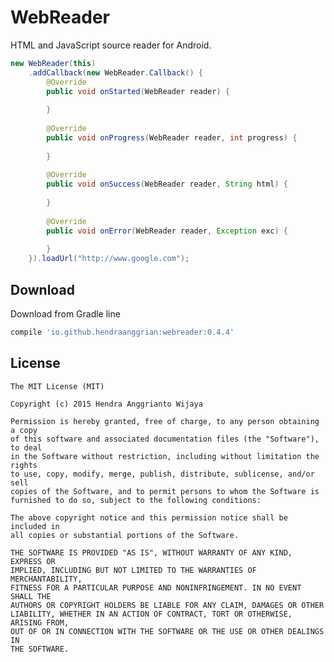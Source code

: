 WebReader
=========

HTML and JavaScript source reader for Android.

```java
new WebReader(this)
    .addCallback(new WebReader.Callback() {
        @Override
        public void onStarted(WebReader reader) {
        
        }
        
        @Override
        public void onProgress(WebReader reader, int progress) {
        
        }
        
        @Override
        public void onSuccess(WebReader reader, String html) {
            
        }
        
        @Override
        public void onError(WebReader reader, Exception exc) {
        
        }
    }).loadUrl("http://www.google.com");
```


Download
--------

Download from Gradle line

```gradle
compile 'io.github.hendraanggrian:webreader:0.4.4'
```


License
--------

    The MIT License (MIT)

    Copyright (c) 2015 Hendra Anggrianto Wijaya
    
    Permission is hereby granted, free of charge, to any person obtaining a copy
    of this software and associated documentation files (the "Software"), to deal
    in the Software without restriction, including without limitation the rights
    to use, copy, modify, merge, publish, distribute, sublicense, and/or sell
    copies of the Software, and to permit persons to whom the Software is
    furnished to do so, subject to the following conditions:
    
    The above copyright notice and this permission notice shall be included in
    all copies or substantial portions of the Software.
    
    THE SOFTWARE IS PROVIDED "AS IS", WITHOUT WARRANTY OF ANY KIND, EXPRESS OR
    IMPLIED, INCLUDING BUT NOT LIMITED TO THE WARRANTIES OF MERCHANTABILITY,
    FITNESS FOR A PARTICULAR PURPOSE AND NONINFRINGEMENT. IN NO EVENT SHALL THE
    AUTHORS OR COPYRIGHT HOLDERS BE LIABLE FOR ANY CLAIM, DAMAGES OR OTHER
    LIABILITY, WHETHER IN AN ACTION OF CONTRACT, TORT OR OTHERWISE, ARISING FROM,
    OUT OF OR IN CONNECTION WITH THE SOFTWARE OR THE USE OR OTHER DEALINGS IN
    THE SOFTWARE.
